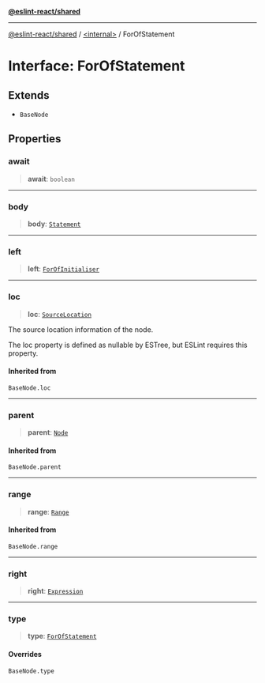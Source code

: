 [**@eslint-react/shared**](../../README.md)

***

[@eslint-react/shared](../../README.md) / [\<internal\>](../README.md) / ForOfStatement

# Interface: ForOfStatement

## Extends

- `BaseNode`

## Properties

### await

> **await**: `boolean`

***

### body

> **body**: [`Statement`](../type-aliases/Statement.md)

***

### left

> **left**: [`ForOfInitialiser`](../type-aliases/ForOfInitialiser.md)

***

### loc

> **loc**: [`SourceLocation`](SourceLocation.md)

The source location information of the node.

The loc property is defined as nullable by ESTree, but ESLint requires this property.

#### Inherited from

`BaseNode.loc`

***

### parent

> **parent**: [`Node`](../type-aliases/Node.md)

#### Inherited from

`BaseNode.parent`

***

### range

> **range**: [`Range`](../type-aliases/Range.md)

#### Inherited from

`BaseNode.range`

***

### right

> **right**: [`Expression`](../type-aliases/Expression.md)

***

### type

> **type**: [`ForOfStatement`](../README.md#forofstatement)

#### Overrides

`BaseNode.type`
